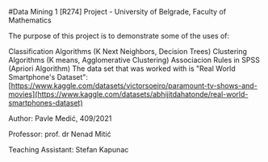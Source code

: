 #Data Mining 1 [R274] Project - University of Belgrade, Faculty of Mathematics

The purpose of this project is to demonstrate some of the uses of:

Classification Algorithms (K Next Neighbors, Decision Trees)
Clustering Algorithms (K means, Agglomerative Clustering)
Associacion Rules in SPSS (Apriori Algorithm)
The data set that was worked with is "Real World Smartphone's Dataset": [https://www.kaggle.com/datasets/victorsoeiro/paramount-tv-shows-and-movies](https://www.kaggle.com/datasets/abhijitdahatonde/real-world-smartphones-dataset)

Author: Pavle Medić, 409/2021

Professor: prof. dr Nenad Mitić

Teaching Assistant: Stefan Kapunac
